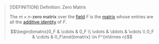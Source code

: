 >[!DEFINITION] Definition: Zero Matrix
>
>The $m\times n$-**zero matrix** over the [field](../../Fields/Field.md) $F$ is the [matrix](Matrix.md) whose entries are all the [additive identity](../../Fields/Field.md) of $F$.
>
>$$\begin{bmatrix}0_F & \cdots & 0_F \\ \vdots & \ddots & \vdots \\ 0_F & \cdots & 0_F\end{bmatrix} \in F^{m\times n}$$
>